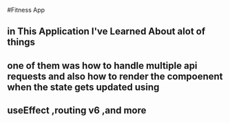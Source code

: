 #Fitness App
## in This Application I've Learned About alot of things 
## one of them was how to handle multiple api requests and also how to render the compoenent when the state gets updated using 
## useEffect ,routing v6 ,and more
